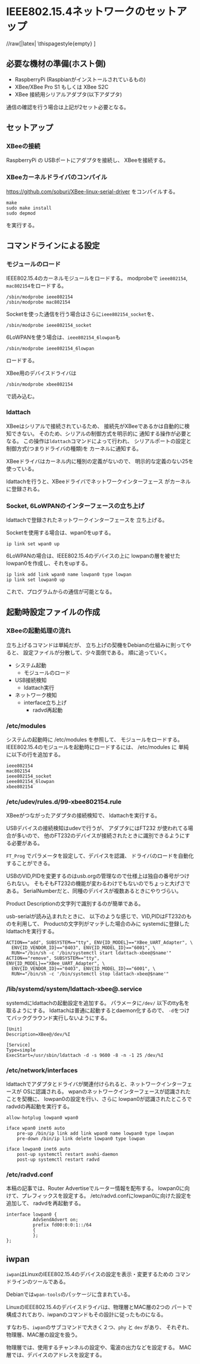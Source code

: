
IEEE802.15.4ネットワークのセットアップ
================

//raw[|latex| \\thispagestyle{empty} ]


必要な機材の準備(ホスト側)
----------------

* RaspberryPi (Raspbianがインストールされているもの)
* XBee/XBee Pro S1 もしくは XBee S2C
* XBee 接続用シリアルアダプタ(以下アダプタ)

通信の確認を行う場合は上記が2セット必要となる。

セットアップ
----------

### XBeeの接続

RaspberryPi の USBポートにアダプタを接続し、
XBeeを接続する。

### XBeeカーネルドライバのコンパイル

https://github.com/soburi/XBee-linux-serial-driver
をコンパイルする。

```
make
sudo make install
sudo depmod
```

を実行する。

コマンドラインによる設定
------------------------

### モジュールのロード

IEEE802.15.4のカーネルモジュールをロードする。
modprobeで `ieee802154`, `mac802154`をロードする。

```
/sbin/modprobe ieee802154
/sbin/modprobe mac802154
```

Socketを使った通信を行う場合はさらに`ieee802154_socket`を、

```
/sbin/modprobe ieee802154_socket
```

6LoWPANを使う場合は、`ieee802154_6lowpan`も

```
/sbin/modprobe ieee802154_6lowpan
```

ロードする。


XBee用のデバイスドライバは

```
/sbin/modprobe xbee802154
```

で読み込む。


### ldattach

XBeeはシリアルで接続されているため、
接続先がXBeeであるかは自動的に検知できない。
そのため、シリアルの制御方式を明示的に
通知する操作が必要となる。
この操作は`ldattach`コマンドによって行われ、
シリアルポートの設定と制御方式(つまりドライバの種類)を
カーネルに通知する。

XBeeドライバはカーネル内に種別の定義がないので、
明示的な定義のない25を使っている。

ldattachを行うと、XBeeドライバでネットワークインターフェース
がカーネルに登録される。


### Socket, 6LoWPANのインターフェースの立ち上げ

ldattachで登録されたネットワークインターフェースを
立ち上げる。

Socketを使用する場合は、wpan0をupする。

```
ip link set wpan0 up
```

6LoWPANの場合は、IEEE802.15.4のデバイスの上に
lowpanの層を被せたlowpan0を作成し、それをupする。

```
ip link add link wpan0 name lowpan0 type lowpan
ip link set lowpan0 up
```

これで、プログラムからの通信が可能となる。



起動時設定ファイルの作成
------------------------

### XBeeの起動処理の流れ

立ち上げるコマンドは単純だが、
立ち上げの契機をDebianの仕組みに則ってやると、
設定ファイルが分散して、少々面倒である。
順に追っていく。

* システム起動
  * モジュールのロード
* USB接続検知
  * ldattach実行
* ネットワーク検知
  * interface立ち上げ
     * radvd再起動

### /etc/modules

システムの起動時に /etc/modules を参照して、
モジュールをロードする。
IEEE802.15.4のモジュールを起動時にロードするには、
/etc/modules に 単純に以下の行を追加する。

```
ieee802154
mac802154
ieee802154_socket
ieee802154_6lowpan
xbee802154
```

### /etc/udev/rules.d/99-xbee802154.rule

XBeeがつながったアダプタの接続検知で、
ldattachを実行する。

USBデバイスの接続検知はudevで行うが、
アダプタにはFT232 が使われてる場合が多いので、
他のFT232のデバイスが接続されたときに識別できるようにする必要がある。

`FT_Prog` でパラメータを設定して、デバイスを認識、
ドライバのロードを自動化することができる。

USBのVID,PIDを変更するのはusb.orgの管理なので仕様上は独自の番号がつけられない。
そもそもFT232の機能が変わるわけでもないのでちょっと大げさである。
SerialNumberだと、同種のデバイスが複数あるときにやりづらい。

Product Descriptionの文字列で識別するのが簡単である。

usb-serialが読み込まれたときに、
以下のような感じで、VID,PIDはFT232のものを利用して、
Productの文字列がマッチした場合のみに
systemdに登録したldattachを実行する。


```
ACTION=="add", SUBSYSTEM=="tty", ENV{ID_MODEL}=="XBee_UART_Adapter", \
  ENV{ID_VENDOR_ID}=="0403", ENV{ID_MODEL_ID}=="6001", \
  RUN+="/bin/sh -c '/bin/systemctl start ldattach-xbee@$name'"
ACTION=="remove", SUBSYSTEM=="tty", ENV{ID_MODEL}=="XBee_UART_Adapter", \
  ENV{ID_VENDOR_ID}=="0403", ENV{ID_MODEL_ID}=="6001", \
  RUN+="/bin/sh -c '/bin/systemctl stop ldattach-xbee@$name'"
```

### /lib/systemd/system/ldattach-xbee@.service

systemdにldattachの起動設定を追加する。
パラメータに`/dev/` 以下のtty名を取るようにする。
ldattachは普通に起動するとdaemon化するので、
`-d`をつけてバックグラウンド実行しないようにする。

```
[Unit]
Description=XBee@/dev/%I

[Service]
Type=simple
ExecStart=/usr/sbin/ldattach -d -s 9600 -8 -n -1 25 /dev/%I
```

### /etc/network/interfaces

ldattachでアダプタとドライバが関連付けられると、ネットワークインターフェースが
OSに認識される。
wpanのネットワークインターフェースが認識されたことを契機に、
lowpan0の設定を行い、さらに
lowpan0が認識されたところで radvdの再起動を実行する。

```
allow-hotplug lowpan0 wpan0

iface wpan0 inet6 auto 
	pre-up /bin/ip link add link wpan0 name lowpan0 type lowpan
	pre-down /bin/ip link delete lowpan0 type lowpan

iface lowpan0 inet6 auto
	post-up systemctl restart avahi-daemon
	post-up systemctl restart radvd

```


### /etc/radvd.conf

本稿の記事では、Router Advertiseでルーター情報を配布する。
lowpan0に向けて、プレフィックスを設定する。
/etc/radvd.confにlowpan0に向けた設定を追加して、
radvdを再起動する。

```
interface lowpan0 {    
          AdvSendAdvert on;
          prefix fd00:0:0:1::/64
          {
          };
};
```


iwpan
------

`iwpan`はLinuxのIEEE802.15.4のデバイスの設定を表示・変更するための
コマンドラインのツールである。

Debianでは`wpan-tools`のパッケージに含まれている。



LinuxのIEEE802.15.4のデバイスドライバは、物理層とMAC層の2つの
パートで構成されており、iwpanのコマンドもその設計に従ったものになる。

すなわち、`iwpan`のサブコマンドで大きく２つ、`phy` と `dev` があり、
それぞれ、物理層、MAC層の設定を扱う。

物理層では、使用するチャンネルの設定や、電波の出力などを設定する。
MAC層では、デバイスのアドレスを設定する。


